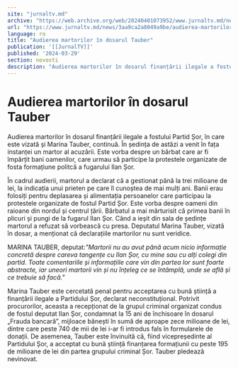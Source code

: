 ```yaml
---
site: "jurnaltv.md"
archive: "https://web.archive.org/web/20240401073952/www.jurnaltv.md/news/3aa9ca2a8049a9be/audierea-martorilor-in-dosarul-tauber.html"
url: "https://www.jurnaltv.md/news/3aa9ca2a8049a9be/audierea-martorilor-in-dosarul-tauber.html"
language: ro
title: "Audierea martorilor în dosarul Tauber"
publication: '[[JurnalTV]]'
published: '2024-03-29'
section: novosti
description: "Audierea martorilor în dosarul finanțării ilegale a fostului Partid Șor, în care este vizată și Marina Tauber, continuă. În ședința de astăzi a venit în fața instanței un martor al acuzării. Este vorba despre un bărbat care ar fi împărțit bani oamenilor, care urmau să participe la protestele organizate de fosta formațiune politcă a fugarului Ilan Șor."
---
```


# Audierea martorilor în dosarul Tauber

Audierea martorilor în dosarul finanțării ilegale a fostului Partid Șor, în care este vizată și Marina Tauber, continuă. În ședința de astăzi a venit în fața instanței un martor al acuzării. Este vorba despre un bărbat care ar fi împărțit bani oamenilor, care urmau să participe la protestele organizate de fosta formațiune politcă a fugarului Ilan Șor.

În cadrul audierii, martorul a declarat că a gestionat până la trei milioane de lei, la indicația unui prieten pe care îl cunoștea de mai mulți ani. Banii erau folosiți pentru deplasarea și alimentația persoanelor care participau la protestele organizate de fostul Partid Șor. Este vorba despre oameni din raioane din nordul și centrul țării. Bărbatul a mai mărturisit că primea banii în plicuri și pungi de la fugarul Ilan Șor. Când a ieșit din sala de ședințe martorul a refuzat să vorbească cu presa. Deputatul Marina Tauber, vizată în dosar, a menționat că declarațiile martorilor nu sunt veridice.

MARINA TAUBER, deputat:*"Martorii nu au avut până acum nicio informație concretă despre careva tangențe cu Ilan Șor, cu mine sau cu alți colegi din partid. Toate comentariile și informațiile care vin din partea lor sunt foarte abstracte, iar uneori martorii vin și nu înțeleg ce se întâmplă, unde se află și ce trebuie să facă."*

Marina Tauber este cercetată penal pentru acceptarea cu bună știință a finanțării ilegale a Partidului Șor, declarat neconstituțional. Potrivit procurorilor, aceasta a recepționat de la grupul criminal organizat condus de fostul deputat Ilan Șor, condamnat la 15 ani de închisoare în dosarul „Frauda bancară”, mijloace bănești în sumă de aproape zece milioane de lei, dintre care peste 740 de mii de lei i-ar fi introdus fals în formularele de donații. De asemenea, Tauber este învinuită că, fiind vicepreședinte al Partidului Șor, a acceptat cu bună știință finanțarea formațiunii cu peste 195 de milioane de lei din partea grupului criminal Șor. Tauber pledează nevinovat.